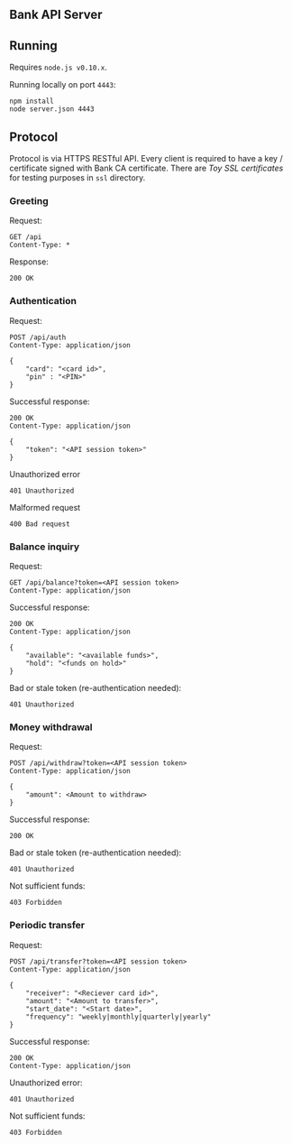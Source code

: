 Bank API Server
---------------


## Running


Requires `node.js v0.10.x`.

Running locally on port `4443`:

    npm install
    node server.json 4443


## Protocol


Protocol is via HTTPS RESTful API.
Every client is required to have a key / certificate signed with Bank CA certificate. There are *Toy SSL certificates* for testing purposes in `ssl` directory.


### Greeting


Request:

    GET /api
    Content-Type: *

Response:

    200 OK


### Authentication


Request:

    POST /api/auth
    Content-Type: application/json

    {
        "card": "<card id>",
        "pin" : "<PIN>"
    }

Successful response:

    200 OK
    Content-Type: application/json

    {
        "token": "<API session token>"
    }

Unauthorized error

    401 Unauthorized

Malformed request

    400 Bad request


### Balance inquiry


Request:

    GET /api/balance?token=<API session token>
    Content-Type: application/json

Successful response:

    200 OK
    Content-Type: application/json

    {
        "available": "<available funds>",
        "hold": "<funds on hold>"
    }

Bad or stale token (re-authentication needed):

    401 Unauthorized


### Money withdrawal


Request:

    POST /api/withdraw?token=<API session token>
    Content-Type: application/json

    {
        "amount": <Amount to withdraw>
    }

Successful response:

    200 OK

Bad or stale token (re-authentication needed):

    401 Unauthorized

Not sufficient funds:

    403 Forbidden


### Periodic transfer


Request:

    POST /api/transfer?token=<API session token>
    Content-Type: application/json

    {
        "receiver": "<Reciever card id>",
        "amount": "<Amount to transfer>",
        "start_date": "<Start date>",
        "frequency": "weekly|monthly|quarterly|yearly"
    }

Successful response:

    200 OK
    Content-Type: application/json

Unauthorized error:

    401 Unauthorized

Not sufficient funds:

    403 Forbidden
